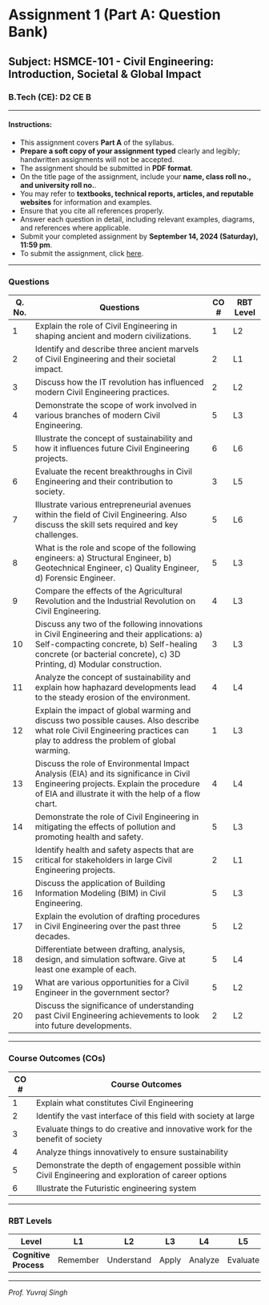 # Assignment 1 (Part A: Question Bank)

## Subject: HSMCE-101 - Civil Engineering: Introduction, Societal & Global Impact
### B.Tech (CE): D2 CE B

---

#### Instructions:
- This assignment covers **Part A** of the syllabus.
- **Prepare a soft copy of your assignment typed** clearly and legibly; handwritten assignments will not be accepted.
- The assignment should be submitted in **PDF format**.
- On the title page of the assignment, include your **name, class roll no., and university roll no.**.
- You may refer to **textbooks, technical reports, articles, and reputable websites** for information and examples.
- Ensure that you cite all references properly.
- Answer each question in detail, including relevant examples, diagrams, and references where applicable.
- Submit your completed assignment by **September 14, 2024 (Saturday), 11:59 pm**.
- To submit the assignment, click [here](https://guru.gndec.ac.in/guru/mod/assign/view.php?id=785&forceview=1).
---

### Questions

| **Q. No.** | **Questions**                                                                                           | **CO #** | **RBT Level** |
|------------|----------------------------------------------------------------------------------------------------------|----------|---------------|
| 1          | Explain the role of Civil Engineering in shaping ancient and modern civilizations.                         | 1        | L2            |
| 2          | Identify and describe three ancient marvels of Civil Engineering and their societal impact.                | 2        | L1            |
| 3          | Discuss how the IT revolution has influenced modern Civil Engineering practices.                           | 2        | L2            |
| 4          | Demonstrate the scope of work involved in various branches of modern Civil Engineering.                    | 5        | L3            |
| 5          | Illustrate the concept of sustainability and how it influences future Civil Engineering projects.           | 6        | L6            |
| 6          | Evaluate the recent breakthroughs in Civil Engineering and their contribution to society.                  | 3        | L5            |
| 7          | Illustrate various entrepreneurial avenues within the field of Civil Engineering. Also discuss the skill sets required and key challenges. | 5        | L6            |
| 8          | What is the role and scope of the following engineers: a) Structural Engineer, b) Geotechnical Engineer, c) Quality Engineer, d) Forensic Engineer. | 5        | L3            |
| 9          | Compare the effects of the Agricultural Revolution and the Industrial Revolution on Civil Engineering.      | 4        | L3            |
| 10         | Discuss any two of the following innovations in Civil Engineering and their applications: a) Self-compacting concrete, b) Self-healing concrete (or bacterial concrete), c) 3D Printing, d) Modular construction. | 3        | L3            |
| 11         | Analyze the concept of sustainability and explain how haphazard developments lead to the steady erosion of the environment. | 4        | L4            |
| 12         | Explain the impact of global warming and discuss two possible causes. Also describe what role Civil Engineering practices can play to address the problem of global warming. | 1        | L3            |
| 13         | Discuss the role of Environmental Impact Analysis (EIA) and its significance in Civil Engineering projects. Explain the procedure of EIA and illustrate it with the help of a flow chart. | 4        | L4            |
| 14         | Demonstrate the role of Civil Engineering in mitigating the effects of pollution and promoting health and safety. | 5        | L3            |
| 15         | Identify health and safety aspects that are critical for stakeholders in large Civil Engineering projects.  | 2        | L1            |
| 16         | Discuss the application of Building Information Modeling (BIM) in Civil Engineering.                        | 5        | L3            |
| 17         | Explain the evolution of drafting procedures in Civil Engineering over the past three decades.              | 5        | L2            |
| 18         | Differentiate between drafting, analysis, design, and simulation software. Give at least one example of each. | 5        | L4            |
| 19         | What are various opportunities for a Civil Engineer in the government sector?                               | 5        | L2            |
| 20         | Discuss the significance of understanding past Civil Engineering achievements to look into future developments. | 2        | L2            |


---

### Course Outcomes (COs)

| **CO #** | **Course Outcomes**                                                                                     |
|----------|---------------------------------------------------------------------------------------------------------|
| 1        | Explain what constitutes Civil Engineering                                                               |
| 2        | Identify the vast interface of this field with society at large                                           |
| 3        | Evaluate things to do creative and innovative work for the benefit of society                             |
| 4        | Analyze things innovatively to ensure sustainability                                                     |
| 5        | Demonstrate the depth of engagement possible within Civil Engineering and exploration of career options   |
| 6        | Illustrate the Futuristic engineering system                                                             |

---

### RBT Levels

| **Level**            | L1       | L2         | L3      | L4      | L5      | L6      |
|----------------------|----------|------------|---------|---------|---------|---------|
| **Cognitive Process** | Remember | Understand | Apply   | Analyze | Evaluate| Create  |


----
*Prof. Yuvraj Singh*
